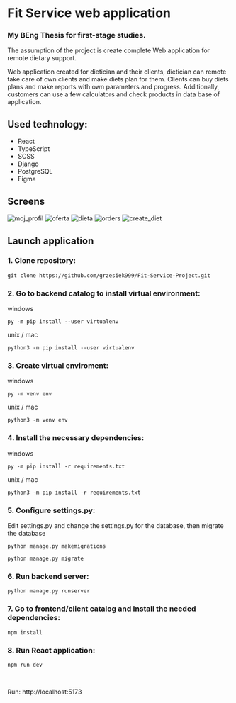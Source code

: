 # Fit Service web application

### My BEng Thesis for first-stage studies.

The assumption of the project is create complete Web application for remote dietary support.

Web application created for dietician and their clients, dietician can remote take care of own clients and make diets plan for them. Clients can buy diets plans and make reports with own parameters and progress. Additionally, customers can use a few calculators and check products in data base of application.


## Used technology:
<ul>
    <li>React</li>
    <li>TypeScript</li>
    <li>SCSS</li>
    <li>Django</li>
    <li>PostgreSQL</li>
    <li>Figma</li>
</ul>


## Screens
![moj_profil](https://github.com/grzesiek999/Fit-Service-Project/assets/43814123/f90f02d5-2d7d-498a-9b92-249a80bb25f2)
![oferta](https://github.com/grzesiek999/Fit-Service-Project/assets/43814123/185cf343-185b-4cb5-800f-fe78f30b4071)
![dieta](https://github.com/grzesiek999/Fit-Service-Project/assets/43814123/875ec535-4b35-4413-be84-cd4ff40c4afc)
![orders](https://github.com/grzesiek999/Fit-Service-Project/assets/43814123/6c8d5d04-da82-4b36-a855-dc7df4b4938c)
![create_diet](https://github.com/grzesiek999/Fit-Service-Project/assets/43814123/fafbb0ff-4b45-41ba-8115-428a0e30e880)


## Launch application

### 1. Clone repository:
```
git clone https://github.com/grzesiek999/Fit-Service-Project.git
```
### 2. Go to backend catalog to install virtual environment:

windows
```
py -m pip install --user virtualenv
```

unix / mac
```
python3 -m pip install --user virtualenv
```

### 3. Create virtual enviroment:

windows
```
py -m venv env
```

unix / mac
```
python3 -m venv env
```

### 4. Install the necessary dependencies:

windows
```
py -m pip install -r requirements.txt
```

unix / mac
```
python3 -m pip install -r requirements.txt
```

### 5. Configure settings.py:

Edit settings.py and change the settings.py for the database, then migrate the database
```
python manage.py makemigrations
```
```
python manage.py migrate
```

### 6. Run backend server:

```
python manage.py runserver
```

### 7. Go to frontend/client catalog and Install the needed dependencies:

```
npm install
```

### 8. Run React application:

```
npm run dev
```

<br/>

Run: http://localhost:5173
